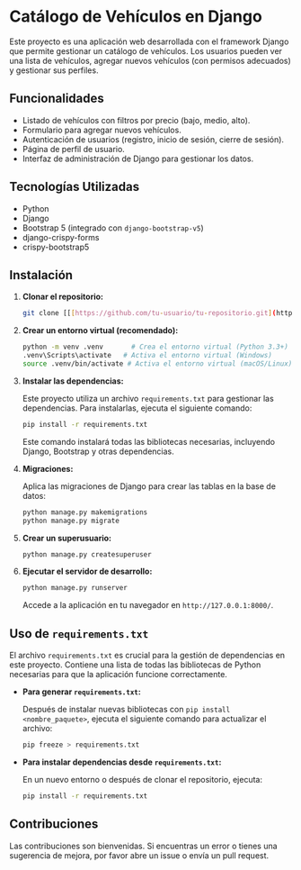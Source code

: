 # Catálogo de Vehículos en Django

Este proyecto es una aplicación web desarrollada con el framework Django que permite gestionar un catálogo de vehículos. Los usuarios pueden ver una lista de vehículos, agregar nuevos vehículos (con permisos adecuados) y gestionar sus perfiles.

## Funcionalidades

*   Listado de vehículos con filtros por precio (bajo, medio, alto).
*   Formulario para agregar nuevos vehículos.
*   Autenticación de usuarios (registro, inicio de sesión, cierre de sesión).
*   Página de perfil de usuario.
*   Interfaz de administración de Django para gestionar los datos.

## Tecnologías Utilizadas

*   Python
*   Django
*   Bootstrap 5 (integrado con `django-bootstrap-v5`)
*   django-crispy-forms
*   crispy-bootstrap5

## Instalación

1.  **Clonar el repositorio:**

    ```bash
    git clone [[[https://github.com/tu-usuario/tu-repositorio.git](https://github.com/Zprit3/proyecto_vehiculos_django.git)]
    ```

2.  **Crear un entorno virtual (recomendado):**

    ```bash
    python -m venv .venv       # Crea el entorno virtual (Python 3.3+)
    .venv\Scripts\activate   # Activa el entorno virtual (Windows)
    source .venv/bin/activate # Activa el entorno virtual (macOS/Linux)
    ```

3.  **Instalar las dependencias:**

    Este proyecto utiliza un archivo `requirements.txt` para gestionar las dependencias. Para instalarlas, ejecuta el siguiente comando:

    ```bash
    pip install -r requirements.txt
    ```

    Este comando instalará todas las bibliotecas necesarias, incluyendo Django, Bootstrap y otras dependencias.

4.  **Migraciones:**

    Aplica las migraciones de Django para crear las tablas en la base de datos:

    ```bash
    python manage.py makemigrations
    python manage.py migrate
    ```

5.  **Crear un superusuario:**

    ```bash
    python manage.py createsuperuser
    ```

6.  **Ejecutar el servidor de desarrollo:**

    ```bash
    python manage.py runserver
    ```

    Accede a la aplicación en tu navegador en `http://127.0.0.1:8000/`.

## Uso de `requirements.txt`

El archivo `requirements.txt` es crucial para la gestión de dependencias en este proyecto. Contiene una lista de todas las bibliotecas de Python necesarias para que la aplicación funcione correctamente.

*   **Para generar `requirements.txt`:**

    Después de instalar nuevas bibliotecas con `pip install <nombre_paquete>`, ejecuta el siguiente comando para actualizar el archivo:

    ```bash
    pip freeze > requirements.txt
    ```

*   **Para instalar dependencias desde `requirements.txt`:**

    En un nuevo entorno o después de clonar el repositorio, ejecuta:

    ```bash
    pip install -r requirements.txt
    ```

## Contribuciones

Las contribuciones son bienvenidas. Si encuentras un error o tienes una sugerencia de mejora, por favor abre un issue o envía un pull request.
